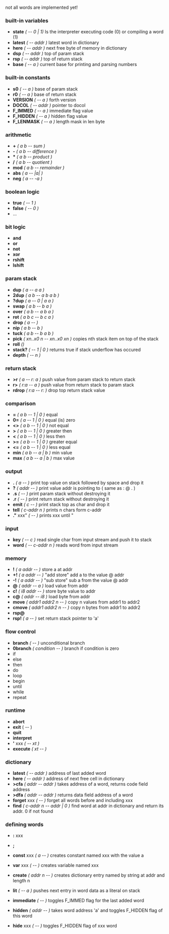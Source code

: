 not all words are implemented yet!

### built-in variables
* **state** *( -- 0 | 1)* Is the interpreter executing code (0) or compiling a word (1)
* **latest** *( -- addr )* latest word in dictionary
* **here** *( -- addr )* next free byte of memory in dictionary
* **dsp** *( -- addr )* top of param stack
* **rsp** *( -- addr )* top of return stack
* **base** *( -- a )* current base for printing and parsing numbers

### built-in constants
* **s0** *( -- a )* base of param stack
* **r0** *( -- a )* base of return stack
* **VERSION** *( -- a )* forth version
* **DOCOL** *( -- addr )* pointer to docol
* **F_IMMED** *( -- a )* immediate flag value
* **F_HIDDEN** *( -- a )* hidden flag value
* **F_LENMASK** *( -- a )* length mask in len byte

### arithmetic
* **\+** *( a b -- sum )* 
* **\-** *( a b -- difference )*
* **\*** *( a b -- product )*
* **\/** *( a b -- quotient )*
* **mod** *( a b -- remainder )*
* **abs** *( a -- |a| )*
* **neg** *( a -- -a )*

### boolean logic
* **true** *( -- 1 )*
* **false** *( -- 0 )*
* ...

### bit logic
* **and**
* **or**
* **not**
* **xor**
* **rshift**
* **lshift**

### param stack
* **dup** *( a -- a a )*
* **2dup** *( a b -- a b a b )*
* **?dup** *( a -- 0 | a a )* 
* **swap** *( a b -- b a )*
* **over** *( a b -- a b a )*
* **rot** *( a b c -- b c a )*
* **drop** *( a -- )*
* **nip** *( a b -- b )*
* **tuck** *( a b -- b a b )*
* **pick** *( xn..x0 n -- xn..x0 xn )* copies nth stack item on top of the stack
* **roll** *()*
* **stack?** *( -- 1 | 0 )* returns true if stack underflow has occured
* **depth** *( -- n )* 

### return stack
* **\>r** *( a -- r: a )* push value from param stack to return stack
* **r\>** *( r:a -- a )* push value from return stack to param stack
* **rdrop** *( r:a -- r: )* drop top return stack value

### comparison
* **=** *( a b -- 1 | 0 )* equal
* **0=** *( a -- 1 | 0 )* equal (is) zero
* **<\>** *( a b -- 1 | 0 )* not equal
* **\>** *( a b -- 1 | 0 )* greater then
* **<** *( a b -- 1 | 0 )* less then
* **\>=** *( a b -- 1 | 0 )* greater equal
* **<=** *( a b -- 1 | 0 )* less equal
* **min** *( a b -- a | b )* min value
* **max** *( a b -- a | b )* max value

### output
* **.** *( a -- )* print top value on stack followed by space and drop it
* **?** *( addr -- )* print value addr is pointing to ( same as : @ . )
* **.s** *( -- )* print param stack without destroying it
* **.r** *( -- )* print return stack without destroying it
* **emit** *( c -- )* print stack top as char and drop it
* **tell** *( c-addr n )* prints n chars form c-addr
* **."** xxx" *( -- )* prints xxx until " 

### input
* **key** *( -- c )* read single char from input stream and push it to stack
* **word** *( -- c-addr n )* reads word from input stream 

### memory
* **\!** *( a addr -- )* store a at addr
* **+\!** *( a addr -- )* "add store" add a to the value @ addr
* **-\!** *( a addr -- )* "sub store" sub a from the value @ addr
* **@** *( addr -- a )* load value from addr
* **c!** *( i8 addr -- )* store byte value to addr
* **c@** *( addr -- i8 )* load byte from addr
* **move** *( addr1 addr2 n -- )* copy n values from addr1 to addr2
* **cmove** *( addr1 addr2 n -- )* copy n bytes from addr1 to addr2
* **rsp@**
* **rsp!** *( a -- )* set return stack pointer to 'a'

### flow control
* **branch** *( -- )* unconditional branch 
* **0branch** *( condition -- )* branch if condition is zero
* if
* else
* then
* do
* loop
* begin
* until
* while
* repeat

### runtime
* **abort**
* **exit** ( -- )
* **quit**
* **interpret**
* **'** xxx *( -- xt )* 
* **execute** *( xt -- )*

### dictionary
* **latest** *( -- addr )* address of last added word
* **here** *( -- addr )* address of next free cell in dictionary
* **>cfa** *( addr -- addr )* takes address of a word, returns code field address
* **>dfa** *( addr -- addr )* returns data field address of a word
* **forget** xxx *( -- )* forget all words before and including xxx
* **find** *( c-addr n -- addr | 0 )* find word at addr in dictionary and return its addr. 0 if not found

### defining words
* **:** xxx
* **;**
* **const** xxx *( a -- )* creates constant named xxx with the value a
* **var** xxx *( -- )* creates variable named xxx
* **create** *( addr n -- )* creates dictionary entry named by string at addr and length n
* **lit** *( -- a )* pushes next entry in word data as a literal on stack

* **immediate** *( -- )* toggles F_IMMED flag for the last added word
* **hidden** *( addr -- )* takes word address 'a' and toggles F_HIDDEN flag of this word
* **hide** xxx *( -- )* toggles F_HIDDEN flag of xxx word